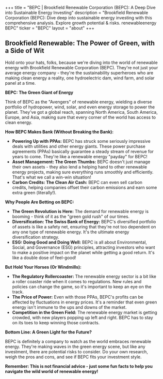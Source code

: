 +++
title = "BEPC |  Brookfield Renewable Corporation (BEPC): A Deep Dive into Sustainable Energy Investing"
description = "Brookfield Renewable Corporation (BEPC): Dive deep into sustainable energy investing with this comprehensive analysis. Explore growth potential & risks. renewableenergy BEPC"
ticker = "BEPC"
layout = "about"
+++

        


##  Brookfield Renewable:  The Power of Green, with a Side of Wit 

Hold onto your hats, folks, because we're diving into the world of renewable energy with Brookfield Renewable Corporation (BEPC).  They're not just your average energy company - they're the sustainability superheroes who are making clean energy a reality, one hydroelectric dam, wind farm, and solar panel at a time. 

**BEPC: The Green Giant of Energy**

Think of BEPC as the  "Avengers" of renewable energy, wielding a diverse portfolio of  hydropower, wind, solar, and even energy storage to power the planet.  They've got a  global reach, spanning North America, South America, Europe, and Asia,  making sure that every corner of the world has access to clean energy.  

**How BEPC Makes Bank (Without Breaking the Bank):**

* **Powering Up with PPAs:** BEPC has struck some seriously impressive deals with utilities and other energy giants.  These power purchase agreements (PPAs) basically guarantee a steady stream of revenue for years to come.  They're like a renewable energy "payday" for BEPC!
* **Asset Management: The Green Thumbs:**  BEPC doesn't just manage their own assets - they also lend a helping hand to other renewable energy projects,  making sure everything runs smoothly and efficiently.  That's what we call a win-win situation!
* **Carbon Credits: The Clean Air Cash:** BEPC can even sell carbon credits, helping companies offset their carbon emissions and earn some extra green (literally!).

**Why People Are Betting on BEPC:**

* **The Green Revolution is Here:**  The demand for renewable energy is booming - think of it as the "green gold rush" of our times. 
* **Diversification:  The Swiss Bank of Energy:** BEPC's diversified portfolio of assets is like a safety net,  ensuring that they're not too dependent on any one type of renewable energy.  It's the ultimate energy diversification strategy. 
* **ESG:  Doing Good and Doing Well:**  BEPC is all about Environmental, Social, and Governance (ESG) principles, attracting investors who want to make a positive impact on the planet while getting a good return.  It's like a double dose of feel-good!

**But Hold Your Horses (Or Windmills):**

* **The Regulatory Rollercoaster:**  The renewable energy sector is a bit like a roller coaster ride when it comes to regulations.  New rules and policies can change the game, so it's important to keep an eye on the track.
* **The Price of Power:** Even with those PPAs, BEPC's profits can be affected by fluctuations in energy prices.  It's a reminder that even green energy isn't immune to the ups and downs of the market.
* **Competition in the Green Field:**  The renewable energy market is getting crowded, with new players popping up left and right.  BEPC has to stay on its toes to keep winning those contracts.  

**Bottom Line:  A Green Light for the Future?**

BEPC is definitely a company to watch as the world embraces renewable energy.  They're making waves in the green energy scene, but like any investment, there are potential risks to consider.   Do your own research, weigh the pros and cons, and see if BEPC fits your investment style.  

**Remember:  This is not financial advice - just some fun facts to help you navigate the wild world of renewable energy!** 

        